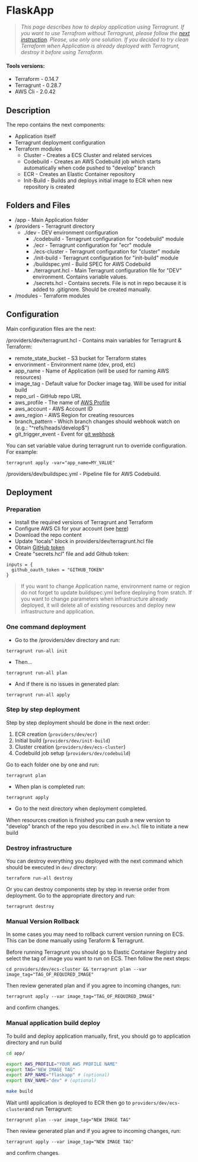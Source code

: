 # FlaskApp

> *This page describes how to deploy application using Terragrunt. If you want to use Terrafrom without Terragrunt, please follow the [next instruction](./clean_terraform). Please, use only one solution. If you decided to try clean Terraform when Application is already deployed with Terragrunt, destroy it before using Terraform.*

#### Tools versions:
- Terraform - 0.14.7
- Terragrunt - 0.28.7
- AWS Cli - 2.0.42

## Description

The repo contains the next components:
- Application itself
- Terragrunt deployment configuration
- Terraform modules
	- Cluster - Creates a ECS Cluster and related services
	- Codebuild - Creates an AWS Codebuild job which starts automatically when code pushed to "develop" branch
	- ECR - Creates an Elastic Container repository
	- Init-Build - Builds and deploys initial image to ECR when new repository is created

## Folders and Files

- /app - Main Application folder
- /providers - Terragrunt directory
    - ./dev - DEV environment configuration
        - ./codebuild - Terragrunt configuration for "codebuild" module
	    - ./ecr - Terragrunt configuration for "ecr" module
	    - ./ecs-cluster - Terragrunt configuration for "cluster" module
	    - ./init-build - Terragrunt configuration for "init-build" module
	    - ./buildspec.yml - Build SPEC for AWS Codebuild
	    - ./terragrunt.hcl - Main Terragrunt configuration file for "DEV" environment. Contains variable values.
	    - ./secrets.hcl - Contains secrets. File is not in repo because it is added to .gitignore. Should be created manually.
- /modules - Terraform modules

## Configuration

Main configuration files are the next:

/providers/dev/terragrunt.hcl - Contains main variables for Terragrunt & Terraform:
- remote_state_bucket - S3 bucket for Terraform states
- envorinment - Environment name (dev, prod, etc)
- app_name - Name of Application (will be used for naming AWS resources)
- image_tag - Default value for Docker image tag. Will be used for initial build
- repo_url - GitHub repo URL
- aws_profile - The name of [AWS Profile](https://docs.aws.amazon.com/cli/latest/userguide/cli-configure-profiles.html)
- aws_account - AWS Account ID
- aws_region - AWS Region for creating resources
- branch_pattern - Which branch changes should webhook watch on (e.g.: "^refs/heads/develop$")
- git_trigger_event - Event for [git webhook](https://docs.aws.amazon.com/codebuild/latest/APIReference/API_WebhookFilter.html) 

You can set variable value during terragrunt run to override configuration. For example:

```
terragrunt apply -var="app_name=MY_VALUE"
```

/providers/dev/buildspec.yml - Pipeline file for AWS Codebuild. 

## Deployment

### Preparation

 - Install the required versions of Terragrunt and Terraform 
 - Configure AWS Cli for your account (see [here](https://docs.aws.amazon.com/cli/latest/userguide/cli-configure-files.html))
 - Download the repo content
 - Update "locals" block in providers/dev/terragrunt.hcl file
 - Obtain [GitHub token](https://docs.github.com/en/github/authenticating-to-github/creating-a-personal-access-token)
 - Create "secrets.hcl" file and add Github token:

```
inputs = {
  github_oauth_token = "GITHUB_TOKEN"
}
```

> If you want to change Application name, environment name or region do not forget to update buildspec.yml before deploying from sratch. If you want to change parameters when infrastructure already deployed, it will delete all of existing resources and deploy new infrastructure and application.

### One command deployment

 - Go to the /providers/dev directory and run:

```
terragrunt run-all init
```

- Then...

```
terragrunt run-all plan
```

- And if there is no issues in generated plan:

```
terragrunt run-all apply
```

### Step by step deployment

Step by step deployment should be done in the next order:

1. ECR creation (`providers/dev/ecr`)
2. Initial build (`providers/dev/init-build`)
3. Cluster creation (`providers/dev/ecs-cluster`)
4. Codebuild job setup (`providers/dev/codebuild`)

Go to each folder one by one and run:

```
terragrunt plan
```

- When plan is completed run:

```
terragrunt apply
```

- Go to the next directory when deployment completed. 

When resources creation is finished you can push a new version to "develop" branch of the repo you described in `env.hcl` file to initiate a new build 

### Destroy infrastructure

You can destroy everything you deployed with the next command which should be executed in `dev/` directory:

```
terraform run-all destroy
```

Or you can destroy components step by step in reverse order from deployment. Go to the appropriate directory and run:

```
terragrunt destroy
```

### Manual Version Rollback

In some cases you may need to rollback current version running on ECS. This can be done manually using Teraform & Terragrunt. 

Before running Terragrunt you should go to Elastic Container Registry and select the tag of image you want to run on ECS. Then follow the next steps:

```
cd providers/dev/ecs-cluster && terragrunt plan --var image_tag="TAG_OF_REQUIRED_IMAGE"
```

Then review generated plan and if you agree to incoming changes, run:

``` 
terragrunt apply --var image_tag="TAG_OF_REQUIRED_IMAGE"
```

and confirm changes.

### Manual application build deploy

To build and deploy application manually, first, you should go to application directory and run build

``` bash
cd app/

export AWS_PROFILE="YOUR AWS PROFILE NAME"
export TAG="NEW IMAGE TAG"
export APP_NAME="flaskapp" # (optional)
export ENV_NAME="dev" # (optional)

make build 
```

Wait until application is deployed to ECR then go to `providers/dev/ecs-cluster`and run Terragrunt:

```
terragrunt plan --var image_tag="NEW IMAGE TAG"
```

Then review generated plan and if you agree to incoming changes, run:

``` 
terragrunt apply --var image_tag="NEW IMAGE TAG"
```

and confirm changes.

